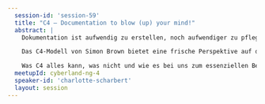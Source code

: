 ```yaml
---
  session-id: 'session-59'
  title: "C4 – Documentation to blow (up) your mind!"
  abstract: |
    Dokumentation ist aufwendig zu erstellen, noch aufwendiger zu pflegen und oft hört man die Ausrede: Guter Code dokumentiert sich selbst! Dass das nicht so sein muss und wie Doku nicht zum Selbstzweck wird, ist Inhalt dieses Vortrages.

    Das C4-Modell von Simon Brown bietet eine frische Perspektive auf die Software-Architekturdokumentation, indem es verständliche, zielgruppengerechte Diagramme ermöglicht – eine willkommene Abkehr von komplexen Standards wie UML. Ein Schlüsselelement von C4 ist der 'diagrams-as-code 2.0'-Ansatz, der die Dokumentation nicht nur in Form von Code ermöglicht, sondern daraus automatisiert Diagramme erzeugt, welche bei Bedarf manuell optimiert werden können. Durch diesen Ansatz, der docs-as-code auf ein neues Level hebt, kann man Prinzipien wie DRY auch auf die Doku anwenden, was sich wiederum positiv auf den Pflegeaufwand auswirkt.

    Was C4 alles kann, was nicht und wie es bei uns zum essenziellen Bestandteil der Doku wurde: C4 – Documentation to blow (up) your mind! 
  meetupId: cyberland-ng-4
  speaker-id: 'charlotte-scharbert'
  layout: session
---
```

